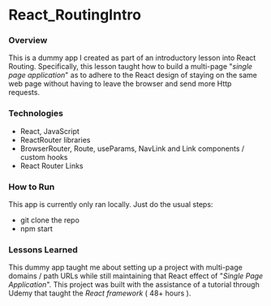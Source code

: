 # React_RoutingIntro

### Overview
This is a dummy app I created as part of an introductory lesson into React Routing. Specifically, this lesson taught how to build a multi-page "_single page application_" as to adhere to the React design of staying on the same web page without having to leave the browser and send more Http requests.

### Technologies
* React, JavaScript
* ReactRouter libraries 
* BrowserRouter, Route, useParams, NavLink and Link components / custom hooks
* React Router Links 

### How to Run
This app is currently only ran locally. Just do the usual steps:
* git clone the repo
* npm start 

### Lessons Learned
This dummy app taught me about setting up a project with multi-page domains / path URLs while still maintaining that React effect of "_Single Page Application_". This project was built with the assistance of a tutorial through Udemy that taught the _React framework_ ( 48+ hours ).
